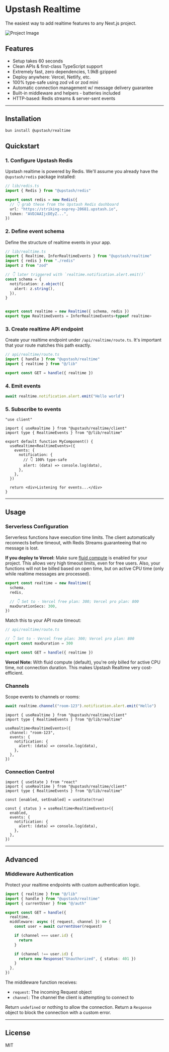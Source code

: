 # Upstash Realtime

The easiest way to add realtime features to any Next.js project.

![Project Image](https://github.com/upstash/realtime/blob/main/public/thumbnail.png)

## Features

- Setup takes 60 seconds
- Clean APIs & first-class TypeScript support
- Extremely fast, zero dependencies, 1.9kB gzipped
- Deploy anywhere: Vercel, Netlify, etc.
- 100% type-safe using zod v4 or zod mini
- Automatic connection management w/ message delivery guarantee
- Built-in middleware and helpers - batteries included
- HTTP-based: Redis streams & server-sent events

---

## Installation

```bash
bun install @upstash/realtime
```

## Quickstart

### 1. Configure Upstash Redis

Upstash realtime is powered by Redis. We'll assume you already have the `@upstash/redis` package installed:

```ts
// lib/redis.ts
import { Redis } from "@upstash/redis"

export const redis = new Redis({
  // 👇 grab these from the Upstash Redis dashboard
  url: "https://striking-osprey-20681.upstash.io",
  token: "AVDJAAIjcDEyZ...",
})
```

### 2. Define event schema

Define the structure of realtime events in your app.

```ts
// lib/realtime.ts
import { Realtime, InferRealtimeEvents } from "@upstash/realtime"
import { redis } from "./redis"
import z from "zod"

// 👇 later triggered with `realtime.notification.alert.emit()`
const schema = {
  notification: z.object({
    alert: z.string(),
  }),
}


export const realtime = new Realtime({ schema, redis })
export type RealtimeEvents = InferRealtimeEvents<typeof realtime>
```

### 3. Create realtime API endpoint

Create your realtime endpoint under `/api/realtime/route.ts`. It's important that your route matches this path exactly.

```ts
// api/realtime/route.ts
import { handle } from "@upstash/realtime"
import { realtime } from "@/lib"

export const GET = handle({ realtime })
```

### 4. Emit events

```ts
await realtime.notification.alert.emit("Hello world")
```

### 5. Subscribe to events

```tsx
"use client"

import { useRealtime } from "@upstash/realtime/client"
import type { RealtimeEvents } from "@/lib/realtime"

export default function MyComponent() {
  useRealtime<RealtimeEvents>({
    events: {
      notification: {
        // 👇 100% type-safe
        alert: (data) => console.log(data),
      },
    },
  })

  return <div>Listening for events...</div>
}
```

---

## Usage

### Serverless Configuration

Serverless functions have execution time limits. The client automatically reconnects before timeout, with Redis Streams guaranteeing that no message is lost.

**If you deploy to Vercel:** Make sure [fluid compute](https://vercel.com/docs/fluid-compute) is enabled for your project. This allows very high timeout limits, even for free users. Also, your functions will not be billed based on open time, but on active CPU time (only while realtime messages are processed).

```ts
export const realtime = new Realtime({
  schema,
  redis,

  // 👇 Set to - Vercel free plan: 300; Vercel pro plan: 800
  maxDurationSecs: 300,
})
```

Match this to your API route timeout:

```ts
// api/realtime/route.ts

// 👇 Set to - Vercel free plan: 300; Vercel pro plan: 800
export const maxDuration = 300

export const GET = handle({ realtime })
```

**Vercel Note:** With fluid compute (default), you're only billed for active CPU time, not connection duration. This makes Upstash Realtime very cost-efficient.

### Channels

Scope events to channels or rooms:

```ts
await realtime.channel("room-123").notification.alert.emit("Hello")
```

```tsx
import { useRealtime } from "@upstash/realtime/client"
import type { RealtimeEvents } from "@/lib/realtime"

useRealtime<RealtimeEvents>({
  channel: "room-123",
  events: {
    notification: {
      alert: (data) => console.log(data),
    },
  },
})
```

### Connection Control

```tsx
import { useState } from "react"
import { useRealtime } from "@upstash/realtime/client"
import type { RealtimeEvents } from "@/lib/realtime"

const [enabled, setEnabled] = useState(true)

const { status } = useRealtime<RealtimeEvents>({
  enabled,
  events: {
    notification: {
      alert: (data) => console.log(data),
    },
  },
})
```

---

## Advanced

### Middleware Authentication

Protect your realtime endpoints with custom authentication logic.

```ts
import { realtime } from "@/lib"
import { handle } from "@upstash/realtime"
import { currentUser } from "@/auth"

export const GET = handle({
  realtime,
  middleware: async ({ request, channel }) => {
    const user = await currentUser(request)

    if (channel === user.id) {
      return
    }

    if (channel !== user.id) {
      return new Response("Unauthorized", { status: 401 })
    }
  },
})
```

The middleware function receives:

- `request`: The incoming Request object
- `channel`: The channel the client is attempting to connect to

Return `undefined` or nothing to allow the connection. Return a `Response` object to block the connection with a custom error.

---

## License

MIT
